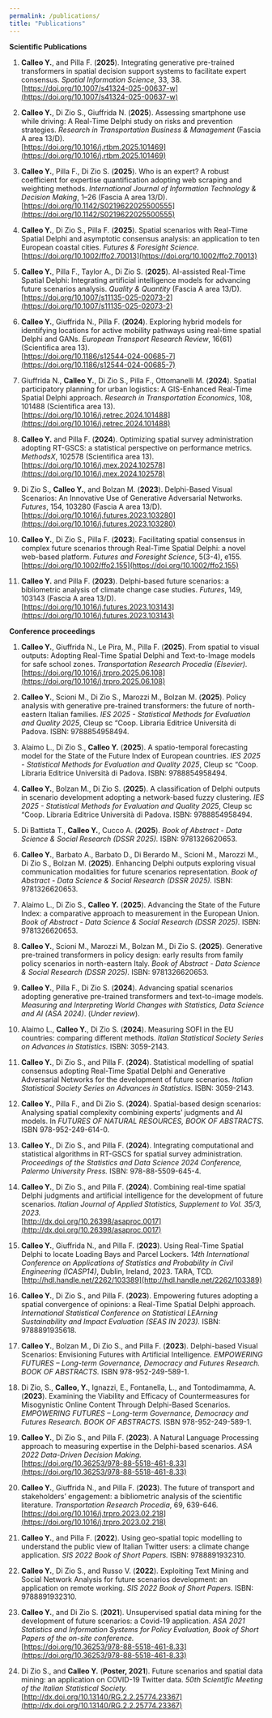 ```yaml
---
permalink: /publications/
title: "Publications"
---
```

**Scientific Publications**

1. **Calleo Y.**, and Pilla F. (**2025**). Integrating generative pre-trained transformers in spatial decision support systems to facilitate expert consensus. *Spatial Information Science*, 33, 38.  
   [https://doi.org/10.1007/s41324-025-00637-w](https://doi.org/10.1007/s41324-025-00637-w)

2. **Calleo Y.**, Di Zio S., Giuffrida N. (**2025**). Assessing smartphone use while driving: A Real-Time Delphi study on risks and prevention strategies. *Research in Transportation Business & Management* (Fascia A area 13/D).  
   [https://doi.org/10.1016/j.rtbm.2025.101469](https://doi.org/10.1016/j.rtbm.2025.101469)

3. **Calleo Y.**, Pilla F., Di Zio S. (**2025**). Who is an expert? A robust coefficient for expertise quantification adopting web scraping and weighting methods. *International Journal of Information Technology & Decision Making*, 1–26 (Fascia A area 13/D).  
   [https://doi.org/10.1142/S0219622025500555](https://doi.org/10.1142/S0219622025500555)

4. **Calleo Y.**, Di Zio S., Pilla F. (**2025**). Spatial scenarios with Real-Time Spatial Delphi and asymptotic consensus analysis: an application to ten European coastal cities. *Futures & Foresight Science*.  
   [https://doi.org/10.1002/ffo2.70013](https://doi.org/10.1002/ffo2.70013)

5. **Calleo Y.**, Pilla F., Taylor A., Di Zio S. (**2025**). AI-assisted Real-Time Spatial Delphi: Integrating artificial intelligence models for advancing future scenarios analysis. *Quality & Quantity* (Fascia A area 13/D).  
   [https://doi.org/10.1007/s11135-025-02073-2](https://doi.org/10.1007/s11135-025-02073-2)

6. **Calleo Y.**, Giuffrida N., Pilla F. (**2024**). Exploring hybrid models for identifying locations for active mobility pathways using real-time spatial Delphi and GANs. *European Transport Research Review*, 16(61) (Scientifica area 13).  
   [https://doi.org/10.1186/s12544-024-00685-7](https://doi.org/10.1186/s12544-024-00685-7)

7. Giuffrida N., **Calleo Y.**, Di Zio S., Pilla F., Ottomanelli M. (**2024**). Spatial participatory planning for urban logistics: A GIS-Enhanced Real-Time Spatial Delphi approach. *Research in Transportation Economics*, 108, 101488 (Scientifica area 13).  
   [https://doi.org/10.1016/j.retrec.2024.101488](https://doi.org/10.1016/j.retrec.2024.101488)

8. **Calleo Y.** and Pilla F. (**2024**). Optimizing spatial survey administration adopting RT-GSCS: a statistical perspective on performance metrics. *MethodsX*, 102578 (Scientifica area 13).  
   [https://doi.org/10.1016/j.mex.2024.102578](https://doi.org/10.1016/j.mex.2024.102578)

9. Di Zio S., **Calleo Y.**, and Bolzan M. (**2023**). Delphi-Based Visual Scenarios: An Innovative Use of Generative Adversarial Networks. *Futures*, 154, 103280 (Fascia A area 13/D).  
   [https://doi.org/10.1016/j.futures.2023.103280](https://doi.org/10.1016/j.futures.2023.103280)

10. **Calleo Y.**, Di Zio S., Pilla F. (**2023**). Facilitating spatial consensus in complex future scenarios through Real-Time Spatial Delphi: a novel web-based platform. *Futures and Foresight Science*, 5(3-4), e155.  
    [https://doi.org/10.1002/ffo2.155](https://doi.org/10.1002/ffo2.155)

11. **Calleo Y.** and Pilla F. (**2023**). Delphi-based future scenarios: a bibliometric analysis of climate change case studies. *Futures*, 149, 103143 (Fascia A area 13/D).  
    [https://doi.org/10.1016/j.futures.2023.103143](https://doi.org/10.1016/j.futures.2023.103143)
    
**Conference proceedings**

1. **Calleo Y.**, Giuffrida N., Le Pira, M., Pilla F. (**2025**). From spatial to visual outputs: Adopting Real-Time Spatial Delphi and Text-to-Image models for safe school zones. *Transportation Research Procedia (Elsevier).*  
   [https://doi.org/10.1016/j.trpro.2025.06.108](https://doi.org/10.1016/j.trpro.2025.06.108)

2. **Calleo Y.**, Scioni M., Di Zio S., Marozzi M., Bolzan M. (**2025**). Policy analysis with generative pre-trained transformers: the future of north-eastern Italian families. *IES 2025 - Statistical Methods for Evaluation and Quality 2025*, Cleup sc “Coop. Libraria Editrice Università di Padova. ISBN: 9788854958494.

3. Alaimo L., Di Zio S., **Calleo Y.** (**2025**). A spatio-temporal forecasting model for the State of the Future Index of European countries. *IES 2025 - Statistical Methods for Evaluation and Quality 2025*, Cleup sc “Coop. Libraria Editrice Università di Padova. ISBN: 9788854958494.

4. **Calleo Y.**, Bolzan M., Di Zio S. (**2025**). A classification of Delphi outputs in scenario development adopting a network-based fuzzy clustering. *IES 2025 - Statistical Methods for Evaluation and Quality 2025*, Cleup sc “Coop. Libraria Editrice Università di Padova. ISBN: 9788854958494.

5. Di Battista T., **Calleo Y.**, Cucco A. (**2025**). *Book of Abstract - Data Science & Social Research (DSSR 2025).* ISBN: 9781326620653.

6. **Calleo Y.**, Barbato A., Barbato D., Di Berardo M., Scioni M., Marozzi M., Di Zio S., Bolzan M. (**2025**). Enhancing Delphi outputs exploring visual communication modalities for future scenarios representation. *Book of Abstract - Data Science & Social Research (DSSR 2025).* ISBN: 9781326620653.

7. Alaimo L., Di Zio S., **Calleo Y.** (**2025**). Advancing the State of the Future Index: a comparative approach to measurement in the European Union. *Book of Abstract - Data Science & Social Research (DSSR 2025).* ISBN: 9781326620653.

8. **Calleo Y.**, Scioni M., Marozzi M., Bolzan M., Di Zio S. (**2025**). Generative pre-trained transformers in policy design: early results from family policy scenarios in north-eastern Italy. *Book of Abstract - Data Science & Social Research (DSSR 2025).* ISBN: 9781326620653.

9. **Calleo Y.**, Pilla F., Di Zio S. (**2024**). Advancing spatial scenarios adopting generative pre-trained transformers and text-to-image models. *Measuring and Interpreting World Changes with Statistics, Data Science and AI (ASA 2024)*. (*Under review*).

10. Alaimo L., **Calleo Y.**, Di Zio S. (**2024**). Measuring SOFI in the EU countries: comparing different methods. *Italian Statistical Society Series on Advances in Statistics.* ISBN: 3059-2143.

11. **Calleo Y.**, Di Zio S., and Pilla F. (**2024**). Statistical modelling of spatial consensus adopting Real-Time Spatial Delphi and Generative Adversarial Networks for the development of future scenarios. *Italian Statistical Society Series on Advances in Statistics.* ISBN: 3059-2143.

12. **Calleo Y.**, Pilla F., and Di Zio S. (**2024**). Spatial-based design scenarios: Analysing spatial complexity combining experts’ judgments and AI models. In *FUTURES OF NATURAL RESOURCES, BOOK OF ABSTRACTS*. ISBN 978-952-249-614-0.

13. **Calleo Y.**, Di Zio S., and Pilla F. (**2024**). Integrating computational and statistical algorithms in RT-GSCS for spatial survey administration. *Proceedings of the Statistics and Data Science 2024 Conference, Palermo University Press.* ISBN: 978-88-5509-645-4.

14. **Calleo Y.**, Di Zio S., and Pilla F. (**2024**). Combining real-time spatial Delphi judgments and artificial intelligence for the development of future scenarios. *Italian Journal of Applied Statistics, Supplement to Vol. 35/3, 2023.*  
    [http://dx.doi.org/10.26398/asaproc.0017](http://dx.doi.org/10.26398/asaproc.0017)

15. **Calleo Y.**, Giuffrida N., and Pilla F. (**2023**). Using Real-Time Spatial Delphi to locate Loading Bays and Parcel Lockers. *14th International Conference on Applications of Statistics and Probability in Civil Engineering (ICASP14)*, Dublin, Ireland, 2023. TARA, TCD.  
    [http://hdl.handle.net/2262/103389](http://hdl.handle.net/2262/103389)

16. **Calleo Y.**, Di Zio S., and Pilla F. (**2023**). Empowering futures adopting a spatial convergence of opinions: a Real-Time Spatial Delphi approach. *International Statistical Conference on Statistical LEArning Sustainability and Impact Evaluation (SEAS IN 2023).* ISBN: 9788891935618.

17. **Calleo Y.**, Bolzan M., Di Zio S., and Pilla F. (**2023**). Delphi-based Visual Scenarios: Envisioning Futures with Artificial Intelligence. *EMPOWERING FUTURES – Long-term Governance, Democracy and Futures Research. BOOK OF ABSTRACTS.* ISBN 978-952-249-589-1.

18. Di Zio, S., **Calleo, Y.**, Ignazzi, E., Fontanella, L., and Tontodimamma, A. (**2023**). Examining the Viability and Efficacy of Countermeasures for Misogynistic Online Content Through Delphi-Based Scenarios. *EMPOWERING FUTURES – Long-term Governance, Democracy and Futures Research. BOOK OF ABSTRACTS.* ISBN 978-952-249-589-1.

19. **Calleo Y.**, Di Zio S., and Pilla F. (**2023**). A Natural Language Processing approach to measuring expertise in the Delphi-based scenarios. *ASA 2022 Data-Driven Decision Making.*  
    [https://doi.org/10.36253/978-88-5518-461-8.33](https://doi.org/10.36253/978-88-5518-461-8.33)

20. **Calleo Y.**, Giuffrida N., and Pilla F. (**2023**). The future of transport and stakeholders’ engagement: a bibliometric analysis of the scientific literature. *Transportation Research Procedia*, 69, 639-646.  
    [https://doi.org/10.1016/j.trpro.2023.02.218](https://doi.org/10.1016/j.trpro.2023.02.218)

21. **Calleo Y.**, and Pilla F. (**2022**). Using geo-spatial topic modelling to understand the public view of Italian Twitter users: a climate change application. *SIS 2022 Book of Short Papers.* ISBN: 9788891932310.

22. **Calleo Y.**, Di Zio S., and Russo V. (**2022**). Exploiting Text Mining and Social Network Analysis for future scenarios development: an application on remote working. *SIS 2022 Book of Short Papers.* ISBN: 9788891932310.

23. **Calleo Y.**, and Di Zio S. (**2021**). Unsupervised spatial data mining for the development of future scenarios: a Covid-19 application. *ASA 2021 Statistics and Information Systems for Policy Evaluation, Book of Short Papers of the on-site conference.*  
    [https://doi.org/10.36253/978-88-5518-461-8.33](https://doi.org/10.36253/978-88-5518-461-8.33)

24. Di Zio S., and **Calleo Y.** (**Poster, 2021**). Future scenarios and spatial data mining: an application on COVID-19 Twitter data. *50th Scientific Meeting of the Italian Statistical Society.*  
    [http://dx.doi.org/10.13140/RG.2.2.25774.23367](http://dx.doi.org/10.13140/RG.2.2.25774.23367)

